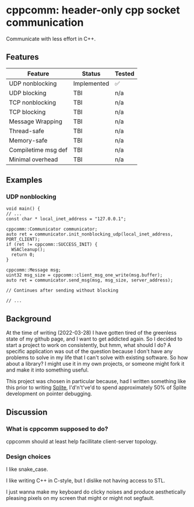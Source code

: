 cppcomm: header-only cpp socket communication
=========================================

Communicate with less effort in C++.

Features
-----------

| Feature | Status | Tested |
|---------|--------|--------|
| UDP nonblocking | Implemented | ✅ |
| UDP blocking | TBI | n/a |
| TCP nonblocking | TBI | n/a |
| TCP blocking | TBI | n/a |
| Message Wrapping | TBI | n/a |
| Thread-safe | TBI | n/a |
| Memory-safe | TBI | n/a |
| Compiletime msg def | TBI | n/a |
| Minimal overhead | TBI | n/a |

Examples
--------

### UDP nonblocking

```
void main() {
// ...
const char * local_inet_address = "127.0.0.1";

cppcomm::Communicator communicator;
auto ret = communicator.init_nonblocking_udp(local_inet_address, PORT_CLIENT);
if (ret != cppcomm::SUCCESS_INIT) {
  WSACleanup();
  return 0;
}

cppcomm::Message msg;
uint32 msg_size = cppcomm::client_msg_one_write(msg.buffer);
auto ret = communicator.send_msg(msg, msg_size, server_address);

// Continues after sending without blocking

// ...
```

Background
------------

At the time of writing (2022-03-28) I have gotten tired of the greenless state of my github page, and I want to get addicted again.
So I decided to start a project to work on consistently, but hmm, what should I do?
A specific application was out of the question because I don't have any problems to solve in my life that I can't solve with existing software.
So how about a library? I might use it in my own projects, or someone might fork it and make it into something useful.

This project was chosen in particular because, had I written something like this prior to writing [Splite](https://github.com/mrryyi/Splite), I'd'n't've'd to spend approximately 50% of Splite development on pointer debugging.

Discussion
----------

### What is cppcomm supposed to do?

cppcomm should at least help facillitate client-server topology.

### Design choices

I like snake_case.

I like writing C++ in C-style, but I dislike not having access to STL.

I just wanna make my keyboard do clicky noises and produce aesthetically pleasing pixels on my screen that might or might not segfault.
